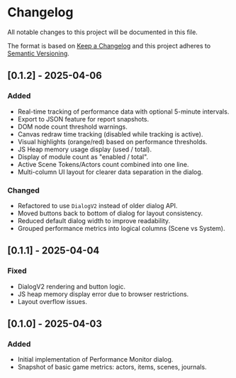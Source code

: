 # Changelog

All notable changes to this project will be documented in this file.

The format is based on [Keep a Changelog](https://keepachangelog.com/en/1.0.0/)
and this project adheres to [Semantic Versioning](https://semver.org/spec/v2.0.0.html).

## [0.1.2] - 2025-04-06
### Added
- Real-time tracking of performance data with optional 5-minute intervals.
- Export to JSON feature for report snapshots.
- DOM node count threshold warnings.
- Canvas redraw time tracking (disabled while tracking is active).
- Visual highlights (orange/red) based on performance thresholds.
- JS Heap memory usage display (used / total).
- Display of module count as "enabled / total".
- Active Scene Tokens/Actors count combined into one line.
- Multi-column UI layout for clearer data separation in the dialog.

### Changed
- Refactored to use `DialogV2` instead of older dialog API.
- Moved buttons back to bottom of dialog for layout consistency.
- Reduced default dialog width to improve readability.
- Grouped performance metrics into logical columns (Scene vs System).

## [0.1.1] - 2025-04-04
### Fixed
- DialogV2 rendering and button logic.
- JS heap memory display error due to browser restrictions.
- Layout overflow issues.

## [0.1.0] - 2025-04-03
### Added
- Initial implementation of Performance Monitor dialog.
- Snapshot of basic game metrics: actors, items, scenes, journals.

